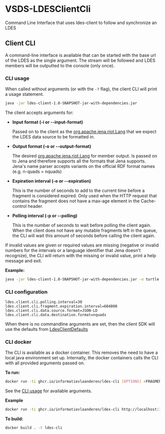 # VSDS-LDESClientCli
Command Line Interface that uses ldes-client to follow and synchronize an LDES


## Client CLI

A command-line interface is available that can be started with the base url of the LDES as the single argument.
The stream will be followed and LDES members will be outputted to the console (only once).


### CLI usage

When called without arguments (or with the `-?` flag), the client CLI will print a usage statement.

```bash
java -jar ldes-client-1.0-SNAPSHOT-jar-with-dependencies.jar
```

The client accepts arguments for:
- **Input format (-i or --input-format)**

  Passed on to the client as the [org.apache.jena.riot.Lang](https://jena.apache.org/documentation/javadoc/arq/org/apache/jena/riot/Lang.html) that we expect the LDES data source to be formatted in.
  
- **Output format (-o or --output-format)**

  The desired [org.apache.jena.riot.Lang](https://jena.apache.org/documentation/javadoc/arq/org/apache/jena/riot/Lang.html) for member output. Is passed on to Jena and therefore supports all the formats that Jena supports. Jena's name parser accepts variants on the official RDF format names (e.g. n-quads = nquads)

- **Expiration interval (-e or --expiration)**

  This is the number of seconds to add to the current time before a fragment is considered expired. Only used when the HTTP request that contains the fragment does not have a max-age element in the Cache-control header.
  
- **Polling interval (-p or --polling)**

  This is the number of seconds to wait before polling the client again. When the client does not have any mutable fragments left in the queue, the CLI will wait this amount of seconds before calling the client again.


If invalid values are given or required values are missing (negative or invalid numbers for the intervals or a language identifier that Jena doesn't recognize), the CLI will return with the missing or invalid value, print a help message and exit.

**Example:**

```bash
java -jar ldes-client-1.0-SNAPSHOT-jar-with-dependencies.jar -o turtle http://localhost:10101/ldes-test
```

### CLI configuration

```properties
ldes.client.cli.polling.interval=30
ldes.client.cli.fragment.expiration.interval=604800
ldes.client.cli.data.source.format=JSON-LD
ldes.client.cli.data.destination.format=nquads
```
 
When there is no commandline arguments are set, then the client SDK will use the defaults from [LdesClientDefaults](src/main/java/be/vlaanderen/informatievlaanderen/ldes/client/cli/constants/CliConstants.java)

### CLI docker

The CLI is available as a docker container. This removes the need to have a local java environment set up.
Internally, the docker containers calls the CLI with all provided arguments passed on.

**To run:**

```bash
docker run -ti ghcr.io/informatievlaanderen/ldes-cli [OPTIONS] <FRAGMENT URI>
```

See the [CLI usage](#cli-usage) for available arguments.

**Example**

```bash
docker run -ti ghcr.io/informatievlaanderen/ldes-cli http://localhost:10101 -sf turtle 
```

**To build:**

```bash
docker build . -t ldes-cli
```
